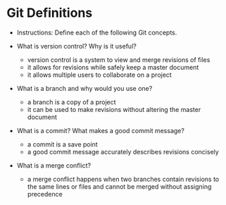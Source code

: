 # Git Definitions

* Instructions: Define each of the following Git concepts.

* What is version control?  Why is it useful?
    - version control is a system to view and merge revisions of files
    - it allows for revisions while safely keep a master document
    - it allows multiple users to collaborate on a project
    
* What is a branch and why would you use one?
    - a branch is a copy of a project
    - it can be used to make revisions without altering the master document
    
* What is a commit? What makes a good commit message?
    - a commit is a save point
    - a good commit message accurately describes revisions concisely
    
* What is a merge conflict?
    - a merge conflict happens when two branches contain revisions to the same lines or files and cannot be merged without assigning precedence 
